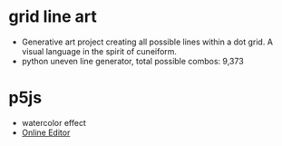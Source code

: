 # grid line art
- Generative art project creating all possible lines within a dot grid. A visual language in the spirit of cuneiform.
- python uneven line generator, total possible combos: 9,373

# p5js
- watercolor effect
- [Online Editor](https://editor.p5js.org/smombartz/sketches)

